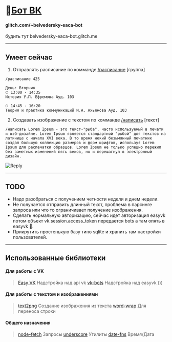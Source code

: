 # 🤖[Бот ВК](https://glitch.com/~belvedersky-eaca-bot) 
#### glitch.com/~belvedersky-eaca-bot
будить тут belvedersky-eaca-bot.glitch.me 
___
## Умеет сейчас
1. Отправлять расписание по комманде [/расписание](src/Commands/ScheduleCommand.js) [группа]
```
/расписание 425
```

```
День: Вторник
⏱ 13:00 - 14:35
История У.П. Ефремова Ауд. 103

⏱ 14:45 - 16:20
Теория и практика коммуникаций И.А. Ахьямова Ауд. 103
```
2. Cоздавать изображение с текстом по комманде [/написать](src/Commands/Text2Image.js) [текст]
```
/написать Lorem Ipsum - это текст-"рыба", часто используемый в печати и вэб-дизайне. Lorem Ipsum является стандартной "рыбой" для текстов на латинице с начала XVI века. В то время некий безымянный печатник создал большую коллекцию размеров и форм шрифтов, используя Lorem Ipsum для распечатки образцов. Lorem Ipsum не только успешно пережил без заметных изменений пять веков, но и перешагнул в электронный дизайн.
```

![Reply](https://pp.userapi.com/c854028/v854028700/38293/uRY2MWXDDlI.jpg)
___

## TODO
* Надо разобраться с получением четности недели и днем недели.
* Не получается отправить длинный текст, проблема в парсинге запроса или что то ограничивает получение изображения.
* Сделать нормальную авторизацию, сейчас идет авторизация easyvk потом объект vk.session.access_token передается bots а там опять в easyvk 😬.
* Прикрутить простенькую базу типо sqlite и хранить там настройки пользователей.
___
## Использованные библиотеки

#### Для работы с VK
> [Easy VK](https://ciricc.github.io) Надстройка над api vk
> [vk-bots](https://github.com/ciricc/vk-bots) Надстройка над easyvk )))

#### Для работы с текстом и изображениями
> [text2png](https://github.com/tkrkt/text2png) Создание изображения из текста
> [word-wrap](https://github.com/jonschlinkert/word-wrap) Для переноса строки

#### Общего назначения
> [node-fetch](https://github.com/bitinn/node-fetch) Запросы
> [underscore](http://underscorejs.ru) Утилиты
> [date-fns](https://github.com/date-fns/date-fns) Время/Дата

